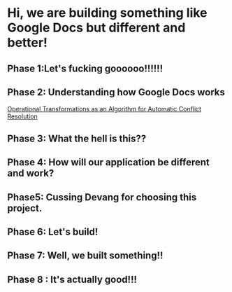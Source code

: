 # Hi, we are building something like Google Docs but different and better!

## Phase 1:Let's fucking goooooo!!!!!!

## Phase 2: Understanding how Google Docs works
[Operational Transformations as an Algorithm for Automatic Conflict Resolution](https://medium.com/coinmonks/operational-transformations-as-an-algorithm-for-automatic-conflict-resolution-3bf8920ea447)

## Phase 3: What the hell is this??

## Phase 4: How will our application be different and work?

## Phase5: Cussing Devang for choosing this project.

## Phase 6: Let's build!

## Phase 7: Well, we built something!!

## Phase 8 : It's actually good!!!

